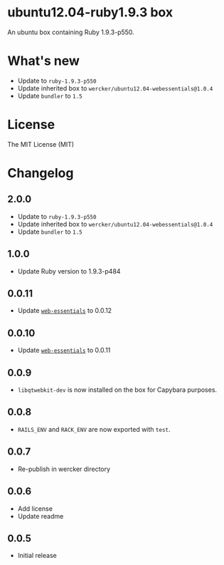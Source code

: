 # ubuntu12.04-ruby1.9.3 box

An ubuntu box containing Ruby 1.9.3-p550.

# What's new

- Update to `ruby-1.9.3-p550`
- Update inherited box to `wercker/ubuntu12.04-webessentials@1.0.4`
- Update `bundler` to `1.5`

# License

The MIT License (MIT)

# Changelog

## 2.0.0

- Update to `ruby-1.9.3-p550`
- Update inherited box to `wercker/ubuntu12.04-webessentials@1.0.4`
- Update `bundler` to `1.5`

## 1.0.0

- Update Ruby version to 1.9.3-p484

## 0.0.11

- Update [`web-essentials`](https://app.wercker.com/#applications/51ab0c42df8960ba45003fd9/tab/details) to 0.0.12

## 0.0.10

- Update [`web-essentials`](https://app.wercker.com/#applications/51ab0c42df8960ba45003fd9/tab/details) to 0.0.11

## 0.0.9

- `libqtwebkit-dev` is now installed on the box for Capybara purposes.

## 0.0.8

- `RAILS_ENV` and `RACK_ENV` are now exported with `test`.

## 0.0.7

- Re-publish in wercker directory

## 0.0.6

- Add license
- Update readme

## 0.0.5

- Initial release
